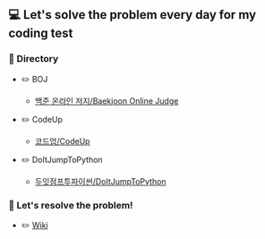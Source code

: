 ## 💻 Let's solve the problem every day for my coding test

### 📂 Directory

- :pencil2: BOJ

    - [백준 온라인 저지/Baekjoon Online Judge](https://github.com/m1nnh/Solved-the-problem/tree/master/BOJ)

- :pencil2: CodeUp

    - [코드업/CodeUp](https://github.com/m1nnh/Solved-the-problem/tree/master/CodeUp)

- :pencil2: DoItJumpToPython

    - [두잇점프투파이썬/DoItJumpToPython](https://github.com/m1nnh/Solved-the-problem/tree/master/DoItJumpToPython)

### :memo: Let's resolve the problem!

- :pencil2: [Wiki](https://github.com/m1nnh/Solved-the-problem/wiki/Let's-Resolve-the-problem)
